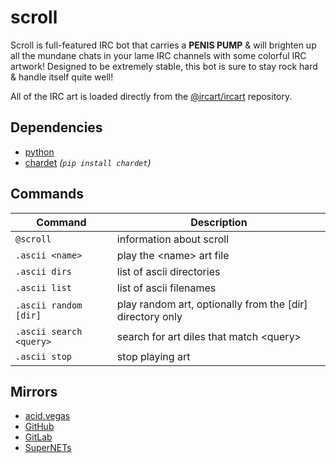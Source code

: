 # scroll

Scroll is full-featured IRC bot that carries a **PENIS PUMP** & will brighten up all the mundane chats in your lame IRC channels with some colorful IRC artwork! Designed to be extremely stable, this bot is sure to stay rock hard & handle itself quite well!

All of the IRC art is loaded directly from the [@ircart/ircart](https://github.com/ircart/ircart) repository.

## Dependencies
* [python](https://www.python.org/)
* [chardet](https://pypi.org/project/chardet/) *(`pip install chardet`)*

## Commands
| Command                           | Description                                                |
| --------------------------------- | ---------------------------------------------------------- |
| `@scroll`                         | information about scroll                                   |
| `.ascii <name>`                   | play the \<name> art file                                  |
| `.ascii dirs`                     | list of ascii directories                                  |
| `.ascii list`                     | list of ascii filenames                                    |
| `.ascii random [dir]`             | play random art, optionally from the [dir] directory only  |
| `.ascii search <query>`           | search for art diles that match \<query>                   |
| `.ascii stop`                     | stop playing art                                           |

## Mirrors
- [acid.vegas](https://git.acid.vegas/scroll)
- [GitHub](https://github.com/ircart/scroll)
- [GitLab](https://gitlab.com/ircart/scroll)
- [SuperNETs](https://git.supernets.org/ircart/scroll)